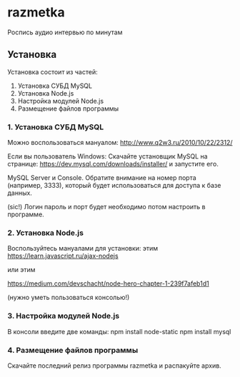 # razmetka
Роспись аудио интервью по минутам 

## Установка 
Установка состоит из частей:
1. Установка СУБД MySQL
2. Установка Node.js
3. Настройка модулей Node.js
4. Размещение файлов программы

### 1. Установка СУБД MySQL
Можно воспользоваться мануалом:
http://www.q2w3.ru/2010/10/22/2312/

Если вы пользователь Windows:
Скачайте установщик MySQL на странице:
https://dev.mysql.com/downloads/installer/
и запустите его.

 MySQL Server и Console. 
Обратите внимание на номер порта (например, 3333), который будет использоваться для доступа к базе данных. 

(sic!) Логин пароль и порт будет необходимо потом настроить в программе.

### 2. Установка Node.js
Воспользуйтесь мануалами для установки:
этим 
https://learn.javascript.ru/ajax-nodejs

или этим

https://medium.com/devschacht/node-hero-chapter-1-239f7afeb1d1

(нужно уметь пользоваться консолью!)

### 3. Настройка модулей Node.js
В консоли введите две команды:
npm install node-static
npm install mysql

### 4. Размещение файлов программы
Скачайте последний релиз программы razmetka и распакуйте архив.
